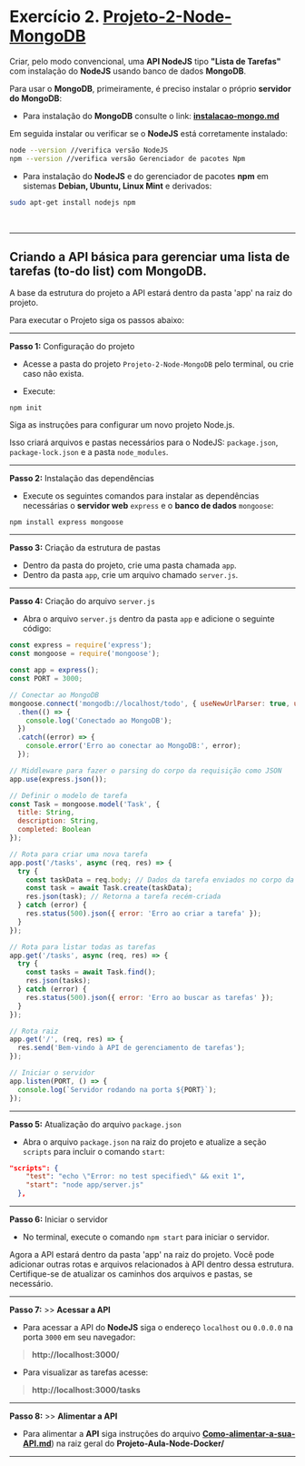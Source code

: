 # Exercício 2. [Projeto-2-Node-MongoDB](Projeto-2-Node-MongoDB)
Criar, pelo modo convencional, uma **API NodeJS** tipo **"Lista de Tarefas"** com instalação do **NodeJS** usando banco de dados **MongoDB**.

Para usar o **MongoDB**, primeiramente, é preciso instalar o próprio **servidor do MongoDB**:
- Para instalação do **MongoDB** consulte o link: [**instalacao-mongo.md**](instalacao-mongo.md)

Em seguida instalar ou verificar se o **NodeJS** está corretamente instalado:
```bash
node --version //verifica versão NodeJS
npm --version //verifica versão Gerenciador de pacotes Npm
```
- Para instalação do **NodeJS** e do gerenciador de pacotes **npm** em sistemas **Debian, Ubuntu, Linux Mint** e derivados:

```bash
sudo apt-get install nodejs npm
```

<br>

****

##  Criando a API básica para gerenciar uma lista de tarefas (to-do list) com MongoDB.

A base da estrutura do projeto a API estará dentro da pasta 'app' na raiz do projeto. 

Para executar o Projeto siga os passos abaixo:

***
**Passo 1:** Configuração do projeto
- Acesse a pasta do projeto `Projeto-2-Node-MongoDB` pelo terminal, ou crie caso não exista.

- Execute:
```shell
npm init
```
Siga as instruções para configurar um novo projeto Node.js. 

Isso criará arquivos e pastas necessários para o NodeJS: `package.json`, `package-lock.json` e a pasta `node_modules`.

***
**Passo 2:** Instalação das dependências
- Execute os seguintes comandos para instalar as dependências necessárias o **servidor web** `express` e o **banco de dados** `mongoose`:
```shell
npm install express mongoose
```

***
**Passo 3:** Criação da estrutura de pastas
- Dentro da pasta do projeto, crie uma pasta chamada `app`.
- Dentro da pasta `app`, crie um arquivo chamado `server.js`.

***
**Passo 4:** Criação do arquivo `server.js`
- Abra o arquivo `server.js` dentro da pasta `app` e adicione o seguinte código:

```javascript
const express = require('express');
const mongoose = require('mongoose');

const app = express();
const PORT = 3000;

// Conectar ao MongoDB
mongoose.connect('mongodb://localhost/todo', { useNewUrlParser: true, useUnifiedTopology: true })
  .then(() => {
    console.log('Conectado ao MongoDB');
  })
  .catch((error) => {
    console.error('Erro ao conectar ao MongoDB:', error);
  });

// Middleware para fazer o parsing do corpo da requisição como JSON
app.use(express.json());

// Definir o modelo de tarefa
const Task = mongoose.model('Task', {
  title: String,
  description: String,
  completed: Boolean
});

// Rota para criar uma nova tarefa
app.post('/tasks', async (req, res) => {
  try {
    const taskData = req.body; // Dados da tarefa enviados no corpo da requisição
    const task = await Task.create(taskData);
    res.json(task); // Retorna a tarefa recém-criada
  } catch (error) {
    res.status(500).json({ error: 'Erro ao criar a tarefa' });
  }
});

// Rota para listar todas as tarefas
app.get('/tasks', async (req, res) => {
  try {
    const tasks = await Task.find();
    res.json(tasks);
  } catch (error) {
    res.status(500).json({ error: 'Erro ao buscar as tarefas' });
  }
});

// Rota raiz
app.get('/', (req, res) => {
  res.send('Bem-vindo à API de gerenciamento de tarefas');
});

// Iniciar o servidor
app.listen(PORT, () => {
  console.log(`Servidor rodando na porta ${PORT}`);
});

```

***
**Passo 5:** Atualização do arquivo `package.json`
- Abra o arquivo `package.json` na raiz do projeto e atualize a seção `scripts` para incluir o comando `start`:
```json
"scripts": {
    "test": "echo \"Error: no test specified\" && exit 1",
    "start": "node app/server.js"
  },
```

***
**Passo 6:** Iniciar o servidor
- No terminal, execute o comando `npm start` para iniciar o servidor.

Agora a API estará dentro da pasta 'app' na raiz do projeto. Você pode adicionar outras rotas e arquivos relacionados à API dentro dessa estrutura. Certifique-se de atualizar os caminhos dos arquivos e pastas, se necessário.

***
**Passo 7:** >> **Acessar a API**
- Para acessar a API do **NodeJS** siga 
o endereço `localhost` ou `0.0.0.0` na porta `3000` em seu navegador:
> **http://localhost:3000/** 

- Para visualizar as tarefas acesse:
> **http://localhost:3000/tasks**

***
**Passo 8:** >> **Alimentar a API**
- Para alimentar a **API** siga instruções do arquivo [**Como-alimentar-a-sua-API.md**](../Como-alimentar-a-sua-API.md)) na raiz geral do **Projeto-Aula-Node-Docker/**

****


<br>